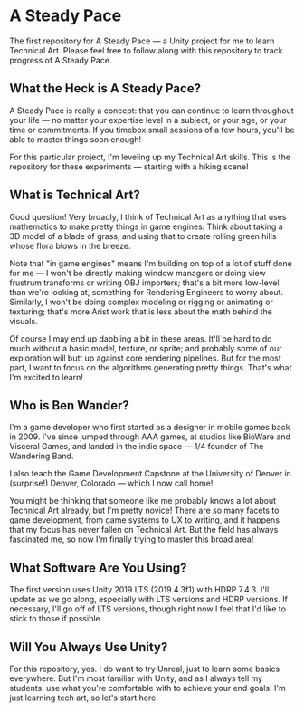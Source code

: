 # A Steady Pace
The first repository for A Steady Pace — a Unity project for me to learn Technical Art. Please feel free to follow along with this repository to track progress of A Steady Pace.

## What the Heck is A Steady Pace?
A Steady Pace is really a concept: that you can continue to learn throughout your life — no matter your expertise level in a subject, or your age, or your time or commitments. If you timebox small sessions of a few hours, you'll be able to master things soon enough!

For this particular project, I'm leveling up my Technical Art skills. This is the repository for these experiments — starting with a hiking scene!

## What is Technical Art?
Good question! Very broadly, I think of Technical Art as anything that uses mathematics to make pretty things in game engines. Think about taking a 3D model of a blade of grass, and using that to create rolling green hills whose flora blows in the breeze.

Note that "in game engines" means I'm building on top of a lot of stuff done for me — I won't be directly making window managers or doing view frustrum transforms or writing OBJ importers; that's a bit more low-level than we're looking at, something for Rendering Engineers to worry about. Similarly, I won't be doing complex modeling or rigging or animating or texturing; that's more Arist work that is less about the math behind the visuals.

Of course I may end up dabbling a bit in these areas. It'll be hard to do much without a basic model, texture, or sprite; and probably some of our exploration will butt up against core rendering pipelines. But for the most part, I want to focus on the algorithms generating pretty things. That's what I'm excited to learn!

## Who is Ben Wander?
I'm a game developer who first started as a designer in mobile games back in 2009. I've since jumped through AAA games, at studios like BioWare and Visceral Games, and landed in the indie space — 1/4 founder of The Wandering Band.

I also teach the Game Development Capstone at the University of Denver in (surprise!) Denver, Colorado — which I now call home!

You might be thinking that someone like me probably knows a lot about Technical Art already, but I'm pretty novice! There are so many facets to game development, from game systems to UX to writing, and it happens that my focus has never fallen on Technical Art. But the field has always fascinated me, so now I'm finally trying to master this broad area!

## What Software Are You Using?
The first version uses Unity 2019 LTS (2019.4.3f1) with HDRP 7.4.3. I'll update as we go along, especially with LTS versions and HDRP versions. If necessary, I'll go off of LTS versions, though right now I feel that I'd like to stick to those if possible.

## Will You Always Use Unity?
For this repository, yes. I do want to try Unreal, just to learn some basics everywhere. But I'm most familiar with Unity, and as I always tell my students: use what you're comfortable with to achieve your end goals! I'm just learning tech art, so let's start here.
